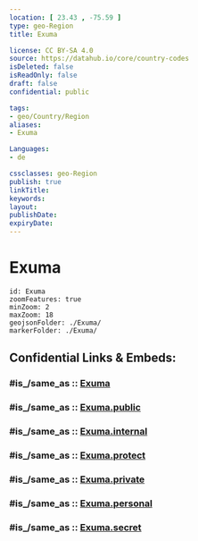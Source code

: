 ```yaml
---
location: [ 23.43 , -75.59 ] 
type: geo-Region
title: Exuma

license: CC BY-SA 4.0
source: https://datahub.io/core/country-codes
isDeleted: false
isReadOnly: false
draft: false
confidential: public

tags:
- geo/Country/Region
aliases:
- Exuma

Languages:
- de

cssclasses: geo-Region
publish: true
linkTitle: 
keywords: 
layout: 
publishDate: 
expiryDate: 
---
```


# Exuma

```leaflet
id: Exuma
zoomFeatures: true 
minZoom: 2 
maxZoom: 18
geojsonFolder: ./Exuma/
markerFolder: ./Exuma/
```


## Confidential Links & Embeds: 

### #is_/same_as :: [Exuma](/_Standards/Earth/Continent/America~Caribbean/Bahamas/Districts~Bahamas/Exuma.md) 

### #is_/same_as :: [Exuma.public](/_public/Earth/Continent/America~Caribbean/Bahamas/Districts~Bahamas/Exuma.public.md) 

### #is_/same_as :: [Exuma.internal](/_internal/Earth/Continent/America~Caribbean/Bahamas/Districts~Bahamas/Exuma.internal.md) 

### #is_/same_as :: [Exuma.protect](/_protect/Earth/Continent/America~Caribbean/Bahamas/Districts~Bahamas/Exuma.protect.md) 

### #is_/same_as :: [Exuma.private](/_private/Earth/Continent/America~Caribbean/Bahamas/Districts~Bahamas/Exuma.private.md) 

### #is_/same_as :: [Exuma.personal](/_personal/Earth/Continent/America~Caribbean/Bahamas/Districts~Bahamas/Exuma.personal.md) 

### #is_/same_as :: [Exuma.secret](/_secret/Earth/Continent/America~Caribbean/Bahamas/Districts~Bahamas/Exuma.secret.md)

